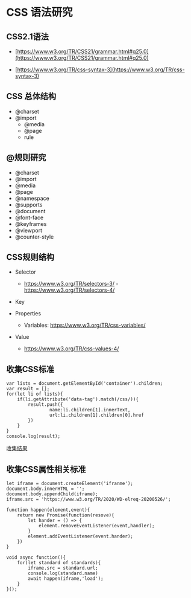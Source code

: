 # CSS 语法研究 

## CSS2.1语法

- [https://www.w3.org/TR/CSS21/grammar.html#q25.0](https://www.w3.org/TR/CSS21/grammar.html#q25.0)

- [https://www.w3.org/TR/css-syntax-3](https://www.w3.org/TR/css-syntax-3)

## CSS 总体结构
- @charset
- @import
    - @media
    - @page
    - rule

## @规则研究
- @charset
- @import
- @media
- @page
- @namespace
- @supports
- @document
- @font-face
- @keyframes
- @viewport
- @counter-style

## CSS规则结构
- Selector
    - https://www.w3.org/TR/selectors-3/ 
    -https://www.w3.org/TR/selectors-4/
- Key
- Properties
    - Variables: https://www.w3.org/TR/css-variables/

- Value
    - https://www.w3.org/TR/css-values-4/

## 收集CSS标准
```
var lists = document.getElementById('container').children;
var result = [];
for(let li of lists){
    if(li.getAttribute('data-tag').match(/css/)){
        result.push({
                name:li.children[1].innerText,
                url:li.children[1].children[0].href
        })
    }
}
console.log(result);
```
[收集结果](https://github.com/bakenray/Frontend-01-Template/blob/master/week07/css/css-standards.json)
           
## 收集CSS属性相关标准
```
let iframe = document.createElement('ifranme');
document.body.innerHTML = '';
document.body.appendChild(iframe);
iframe.src = 'https://www.w3.org/TR/2020/WD-elreq-20200526/';

function happen(element,event){
    return new Promise(function(resove){
        let hander = () => {
            element.removeEventListener(event,handler);
        }
        element.addEventListener(event.hander);
    })
}

void async function(){
    for(let standard of standards){
        iframe.src = standard.url;
        console.log(standard.name)
        await happen(iframe,'load');
    }
}();
```